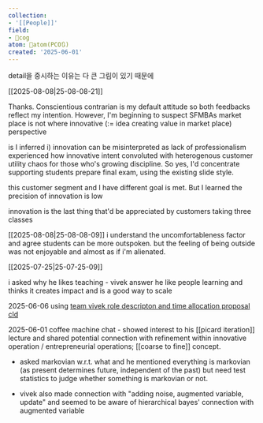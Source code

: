 ```yaml
---
collection:
- '[[People]]'
field:
- 👾cog
atom: 🧭atom(PCO🔃)
created: '2025-06-01'
---
```


detail을 중시하는 이유는 다 큰 그림이 있기 때문에

[[2025-08-08|25-08-08-21]]

Thanks. Conscientious contrarian is my default attitude so both feedbacks reflect my intention. However, I'm beginning to suspect SFMBAs  market place is not where innovative (:= idea creating value in market place) perspective

is I inferred i) innovation can be misinterpreted as lack of professionalism
experienced how innovative intent convoluted with heterogenous customer utility chaos for those who's growing discipline. So yes, I'd concentrate supporting students prepare final exam, using the existing slide style.

this customer segment and I have different goal is met. But I learned the precision of innovation is low 

innovation is the last thing that'd be appreciated by customers taking three classes

[[2025-08-08|25-08-08-09]]
i understand the uncomfortableness factor and agree students can be more outspoken. but the feeling of being outside was not enjoyable and almost as if i'm alienated.

[[2025-07-25|25-07-25-09]]

i asked why he likes teaching - vivek answer he like people learning and thinks it creates impact and is a good way to scale 


2025-06-06
using [team vivek role descripton and time allocation proposal cld](https://claude.ai/chat/39bd6e8a-ea64-4607-9cf0-8f2c7773ebf6)

2025-06-01
coffee machine chat - showed interest to his [[picard iteration]] lecture and shared potential connection with refinement within innovative operation / entrepreneurial operations; [[coarse to fine]] concept.

- asked markovian w.r.t. what and he mentioned everything is markovian (as present determines future, independent of the past) but need test statistics to judge whether something is markovian or not. 

- vivek also made connection with "adding noise, augmented variable, update" and seemed to be aware of hierarchical bayes' connection with augmented variable